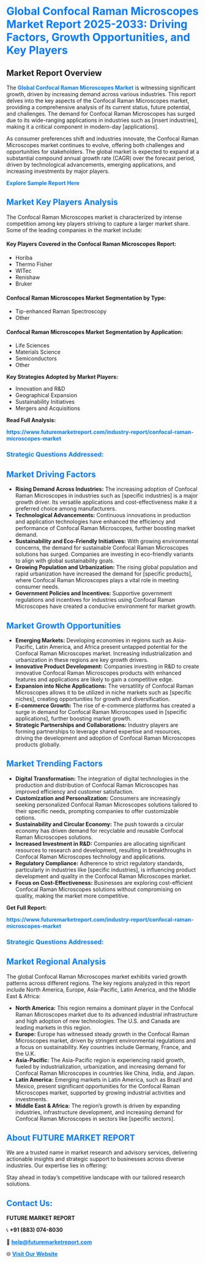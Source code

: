 <h1 style="color: #007BFF;">Global Confocal Raman Microscopes Market Report 2025-2033: Driving Factors, Growth Opportunities, and Key Players</h1>

<section id="overview">
<h2>Market Report Overview</h2>
<p>The <a href="https://www.futuremarketreport.com/industry-report/confocal-raman-microscopes-market" style="color: #007BFF; text-decoration: none;"><strong>Global Confocal Raman Microscopes Market</strong></a> is witnessing significant growth, driven by increasing demand across various industries. This report delves into the key aspects of the Confocal Raman Microscopes market, providing a comprehensive analysis of its current status, future potential, and challenges. The demand for Confocal Raman Microscopes has surged due to its wide-ranging applications in industries such as [insert industries], making it a critical component in modern-day [applications].</p>
<p>As consumer preferences shift and industries innovate, the Confocal Raman Microscopes market continues to evolve, offering both challenges and opportunities for stakeholders. The global market is expected to expand at a substantial compound annual growth rate (CAGR) over the forecast period, driven by technological advancements, emerging applications, and increasing investments by major players.</p>
</section>

<section id="overview">
<p><a href="https://www.futuremarketreport.com/request-sample/reportId=28426" style="color: #007BFF; text-decoration: none;"><strong>Explore Sample Report Here</strong></a></p>
</section>

<section id="key-players">
<h2 style="color: #007BFF;">Market Key Players Analysis</h2>
<p>The Confocal Raman Microscopes market is characterized by intense competition among key players striving to capture a larger market share. Some of the leading companies in the market include:</p>
<h4>Key Players Covered in the Confocal Raman Microscopes Report:</h4>
<ul><li>Horiba</li><li>Thermo Fisher</li><li>WITec</li><li>Renishaw</li><li>Bruker</li></ul>
<h4>Confocal Raman Microscopes Market Segmentation by Type:</h4>
<ul><li>Tip-enhanced Raman Spectroscopy</li><li>Other</li></ul>

<h4>Confocal Raman Microscopes Market Segmentation by Application:</h4>
<ul><li>Life Sciences</li><li>Materials Science</li><li>Semiconductors</li><li>Other</li></ul>
<p><strong>Key Strategies Adopted by Market Players:</strong></p>
<ul>
<li>Innovation and R&D</li>
<li>Geographical Expansion</li>
<li>Sustainability Initiatives</li>
<li>Mergers and Acquisitions</li>
</ul>
</section>

<section>
<p><strong>Read Full Analysis: </strong></p><a href="https://www.futuremarketreport.com/industry-report/confocal-raman-microscopes-market" style="color: #007BFF; text-decoration: none;"><strong>https://www.futuremarketreport.com/industry-report/confocal-raman-microscopes-market</strong></a>
<h3 style="color: #007BFF;">Strategic Questions Addressed:</h3>
</section>

<section id="driving-factors">
<h2 style="color: #007BFF;">Market Driving Factors</h2>
<ul>
<li><strong>Rising Demand Across Industries:</strong> The increasing adoption of Confocal Raman Microscopes in industries such as [specific industries] is a major growth driver. Its versatile applications and cost-effectiveness make it a preferred choice among manufacturers.</li>
<li><strong>Technological Advancements:</strong> Continuous innovations in production and application technologies have enhanced the efficiency and performance of Confocal Raman Microscopes, further boosting market demand.</li>
<li><strong>Sustainability and Eco-Friendly Initiatives:</strong> With growing environmental concerns, the demand for sustainable Confocal Raman Microscopes solutions has surged. Companies are investing in eco-friendly variants to align with global sustainability goals.</li>
<li><strong>Growing Population and Urbanization:</strong> The rising global population and rapid urbanization have increased the demand for [specific products], where Confocal Raman Microscopes plays a vital role in meeting consumer needs.</li>
<li><strong>Government Policies and Incentives:</strong> Supportive government regulations and incentives for industries using Confocal Raman Microscopes have created a conducive environment for market growth.</li>
</ul>
</section>

<section id="growth-opportunities">
<h2 style="color: #007BFF;">Market Growth Opportunities</h2>
<ul>
<li><strong>Emerging Markets:</strong> Developing economies in regions such as Asia-Pacific, Latin America, and Africa present untapped potential for the Confocal Raman Microscopes market. Increasing industrialization and urbanization in these regions are key growth drivers.</li>
<li><strong>Innovative Product Development:</strong> Companies investing in R&D to create innovative Confocal Raman Microscopes products with enhanced features and applications are likely to gain a competitive edge.</li>
<li><strong>Expansion into Niche Applications:</strong> The versatility of Confocal Raman Microscopes allows it to be utilized in niche markets such as [specific niches], creating opportunities for growth and diversification.</li>
<li><strong>E-commerce Growth:</strong> The rise of e-commerce platforms has created a surge in demand for Confocal Raman Microscopes used in [specific applications], further boosting market growth.</li>
<li><strong>Strategic Partnerships and Collaborations:</strong> Industry players are forming partnerships to leverage shared expertise and resources, driving the development and adoption of Confocal Raman Microscopes products globally.</li>
</ul>
</section>

<section id="trending-factors">
<h2 style="color: #007BFF;">Market Trending Factors</h2>
<ul>
<li><strong>Digital Transformation:</strong> The integration of digital technologies in the production and distribution of Confocal Raman Microscopes has improved efficiency and customer satisfaction.</li>
<li><strong>Customization and Personalization:</strong> Consumers are increasingly seeking personalized Confocal Raman Microscopes solutions tailored to their specific needs, prompting companies to offer customizable options.</li>
<li><strong>Sustainability and Circular Economy:</strong> The push towards a circular economy has driven demand for recyclable and reusable Confocal Raman Microscopes solutions.</li>
<li><strong>Increased Investment in R&D:</strong> Companies are allocating significant resources to research and development, resulting in breakthroughs in Confocal Raman Microscopes technology and applications.</li>
<li><strong>Regulatory Compliance:</strong> Adherence to strict regulatory standards, particularly in industries like [specific industries], is influencing product development and quality in the Confocal Raman Microscopes market.</li>
<li><strong>Focus on Cost-Effectiveness:</strong> Businesses are exploring cost-efficient Confocal Raman Microscopes solutions without compromising on quality, making the market more competitive.</li>
</ul>
</section>

<section>
<p><strong>Get Full Report: </strong></p><a href="https://www.futuremarketreport.com/industry-report/confocal-raman-microscopes-market" style="color: #007BFF; text-decoration: none;"><strong>https://www.futuremarketreport.com/industry-report/confocal-raman-microscopes-market</strong></a>
<h3 style="color: #007BFF;">Strategic Questions Addressed:</h3>
</section>


<section id="regional-analysis">
<h2 style="color: #007BFF;">Market Regional Analysis</h2>
<p>The global Confocal Raman Microscopes market exhibits varied growth patterns across different regions. The key regions analyzed in this report include North America, Europe, Asia-Pacific, Latin America, and the Middle East & Africa:</p>
<ul>
<li><strong>North America:</strong> This region remains a dominant player in the Confocal Raman Microscopes market due to its advanced industrial infrastructure and high adoption of new technologies. The U.S. and Canada are leading markets in this region.</li>
<li><strong>Europe:</strong> Europe has witnessed steady growth in the Confocal Raman Microscopes market, driven by stringent environmental regulations and a focus on sustainability. Key countries include Germany, France, and the U.K.</li>
<li><strong>Asia-Pacific:</strong> The Asia-Pacific region is experiencing rapid growth, fueled by industrialization, urbanization, and increasing demand for Confocal Raman Microscopes in countries like China, India, and Japan.</li>
<li><strong>Latin America:</strong> Emerging markets in Latin America, such as Brazil and Mexico, present significant opportunities for the Confocal Raman Microscopes market, supported by growing industrial activities and investments.</li>
<li><strong>Middle East & Africa:</strong> The region’s growth is driven by expanding industries, infrastructure development, and increasing demand for Confocal Raman Microscopes in sectors like [specific sectors].</li>
</ul>
</section>

<footer>
<h2 style="color: #007BFF;">About FUTURE MARKET REPORT</h2>
<p>We are a trusted name in market research and advisory services, delivering actionable insights and strategic support to businesses across diverse industries. Our expertise lies in offering:</p>

<p>Stay ahead in today’s competitive landscape with our tailored research solutions.</p>

<h2 style="color: #007BFF;">Contact Us:</h2>
<p><strong>FUTURE MARKET REPORT</strong></p>
<p>📞 <strong>+91 (883) 074-8030</strong></p>
<p>📧 <strong><a href="mailto:help@futuremarketreport.com" style="color: #007BFF;">help@futuremarketreport.com</a></strong></p>
<p>🌐 <strong><a href="https://www.futuremarketreport.com/" style="color: #007BFF;">Visit Our Website</a></strong></p>
</footer>